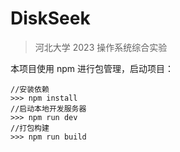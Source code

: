 # DiskSeek

> 河北大学 2023 操作系统综合实验

本项目使用 npm 进行包管理，启动项目：

```shell
//安装依赖
>>> npm install
//启动本地开发服务器
>>> npm run dev
//打包构建
>>> npm run build
```
